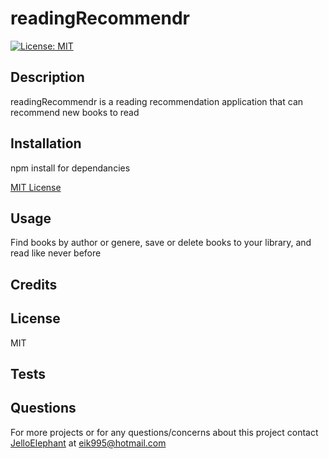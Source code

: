 # readingRecommendr
[![License: MIT](https://img.shields.io/badge/License-MIT-yellow.svg)](https://opensource.org/licenses/MIT)
## Description
readingRecommendr is a reading recommendation application that can recommend new books to read


## Installation
npm install for dependancies

[MIT License](https://choosealicense.com/licenses/mit/)

## Usage
Find books by author or genere, save or delete books to your library, and read like never before

## Credits


## License
MIT

## Tests


## Questions
For more projects or for any questions/concerns about this project contact [JelloElephant](https://github.com/JelloElephant) at [eik995@hotmail.com](eik995@hotmail.com)

